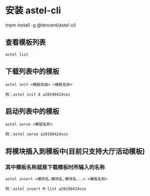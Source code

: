 # 安装 astel-cli

tnpm install -g @tencent/astel-cli

## 查看模板列表
```
astel list
```

## 下载列表中的模板
```
astel init <模板前缀> <模板名称>

例：astel init A a20190424cos
```
## 启动列表中的模板
```
astel serve <模板名称>

例：astel serve a20190424cos
```


## 将模块插入到模板中(目前只支持大厅活动模板)
### 其中模板名称就是下载模板时所输入的名称
```
astel insert <模块名,模块名,模块名...> <模板名称>

例：astel insert M-list a20190424cos
```

